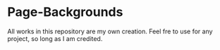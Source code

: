 # Page-Backgrounds

All works in this repository are my own creation. Feel fre to use for any project, so long as I am credited.
